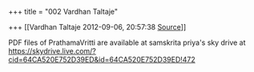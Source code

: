 +++
title = "002 Vardhan Taltaje"

+++
[[Vardhan Taltaje	2012-09-06, 20:57:38 [Source](https://groups.google.com/g/samskrita/c/4Lpb4p36cVQ)]]



PDF files of PrathamaVritti are available at samskrita priya's sky drive at  
<https://skydrive.live.com/?cid=64CA520E752D39ED&id=64CA520E752D39ED!472>  
  

  

  

